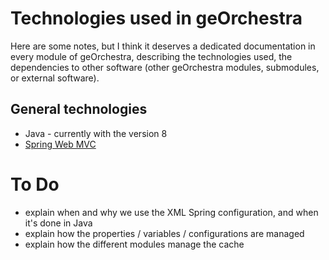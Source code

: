 # Technologies used in geOrchestra

Here are some notes, but I think it deserves a dedicated documentation in every
module of geOrchestra, describing the technologies used, the dependencies to
other software (other geOrchestra modules, submodules, or external software).

## General technologies

- Java - currently with the version 8
- [Spring Web MVC](https://docs.spring.io/spring/docs/current/spring-framework-reference/web.html)


# To Do

- explain when and why we use the XML Spring configuration, and when it's done in Java
- explain how the properties / variables / configurations are managed
- explain how the different modules manage the cache

